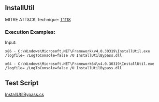 ## InstallUtil

MITRE ATT&CK Technique: [T1118](https://attack.mitre.org/wiki/Technique/T1118)

### Execution Examples:

Input:

    x86 - C:\Windows\Microsoft.NET\Framework\v4.0.30319\InstallUtil.exe /logfile= /LogToConsole=false /U InstallUtilBypass.dll

    x64 - C:\Windows\Microsoft.NET\Framework64\v4.0.30319\InstallUtil.exe /logfile= /LogToConsole=false /U InstallUtilBypass.dll

## Test Script

[InstallUtilBypass.cs](https://github.com/redcanaryco/atomic-red-team/blob/master/Windows/Payloads/InstallUtilBypass.cs)
